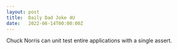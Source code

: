 ```yaml
---
layout: post
title:  Daily Dad Joke 4U
date:   2022-06-14T00:00:00Z
---
```

Chuck Norris can unit test entire applications with a single assert.
